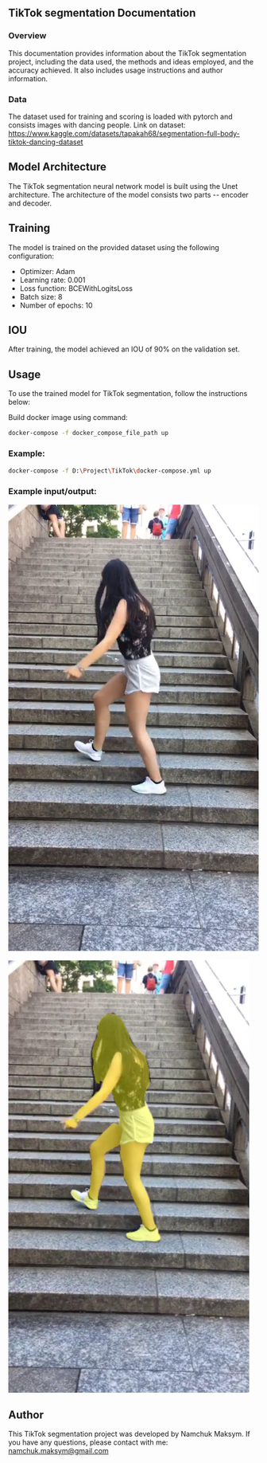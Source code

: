 ## TikTok segmentation Documentation

### Overview
This documentation provides information about the TikTok segmentation project, including the data used, the methods and ideas employed, and the accuracy achieved. It also includes usage instructions and author information.


### Data
The dataset used for training and scoring is loaded with pytorch and consists images with dancing people.
Link on dataset: https://www.kaggle.com/datasets/tapakah68/segmentation-full-body-tiktok-dancing-dataset

## Model Architecture
The TikTok segmentation neural network model is built using the Unet architecture. The architecture of the model consists two parts -- encoder and decoder.

## Training
The model is trained on the provided dataset using the following configuration:
- Optimizer: Adam
- Learning rate: 0.001
- Loss function: BCEWithLogitsLoss
- Batch size: 8
- Number of epochs: 10

## IOU
After training, the model achieved an IOU of 90% on the validation set.

## Usage
To use the trained model for TikTok segmentation, follow the instructions below:

Build docker image using command:
 ```bash
docker-compose -f docker_compose_file_path up
```
### Example:
```bash
docker-compose -f D:\Project\TikTok\docker-compose.yml up
```
### Example input/output:
    
![Input](input.png)


![output](output.png)
## Author
This TikTok segmentation project was developed by Namchuk Maksym. If you have any questions, please contact with me: namchuk.maksym@gmail.com
